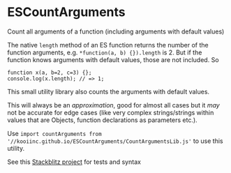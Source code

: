 # ESCountArguments
Count all arguments of a function (including arguments with default values)

The native `length` method of an ES function returns the number of the function arguments, e.g. `*function(a, b) {}).length` is 2. But if the function knows arguments with default values, those are not included. So

```
function x(a, b=2, c=3) {};
console.log(x.length); // => 1;
```

This small utility library also counts the arguments with default values.

This will always be an *approximation*, good for almost all cases but it *may* not be accurate for edge cases (like very complex strings/strings within values that are Objects, function declarations as parameters etc.).

Use `import countArguments from '//kooiinc.github.io/ESCountArguments/CountArgumentsLib.js'` to use this utility.

See this [Stackblitz project](https://stackblitz.com/edit/web-platform-jaxz82?file=script.js) for tests and syntax
